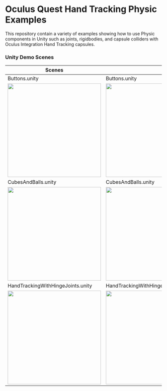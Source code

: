# Oculus Quest Hand Tracking Physic Examples

This repository contain a variety of examples showing how to use Physic components in Unity such as joints, rigidbodies, and capsule colliders with Oculus Integration Hand Tracking capsules.

### Unity Demo Scenes

|Scenes||
|---|---|
|Buttons.unity|Buttons.unity|
|<img src="https://github.com/dilmerv/OculusQuestHandTrackingPhysics/blob/master/docs/images/Demo_5.gif" width="300">|<img src="https://github.com/dilmerv/OculusQuestHandTrackingPhysics/blob/master/docs/images/Demo_6.gif" width="300">|
|CubesAndBalls.unity|CubesAndBalls.unity|
|<img src="https://github.com/dilmerv/OculusQuestHandTrackingPhysics/blob/master/docs/images/Demo_1.gif" width="300">|<img src="https://github.com/dilmerv/OculusQuestHandTrackingPhysics/blob/master/docs/images/Demo_2.gif" width="300">|
|HandTrackingWithHingeJoints.unity|HandTrackingWithHingeJoints.unity|
|<img src="https://github.com/dilmerv/OculusQuestHandTrackingPhysics/blob/master/docs/images/Demo_3.gif" width="300">|<img src="https://github.com/dilmerv/OculusQuestHandTrackingPhysics/blob/master/docs/images/Demo_4.gif" width="300">|